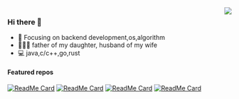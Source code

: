 <img align="right" src="https://github-readme-stats.vercel.app/api?username=ejunjsh&theme=vue&count_private=true&show_icons=true" />

### Hi there 👋

- :eyes: Focusing on backend development,os,algorithm
- :family_man_woman_girl: father of my daughter, husband of my wife
- :computer: java,c/c++,go,rust

#### Featured  repos

[![ReadMe Card](https://github-readme-stats.vercel.app/api/pin/?username=ejunjsh&repo=myos)](https://github.com/ejunjsh/myos) [![ReadMe Card](https://github-readme-stats.vercel.app/api/pin/?username=ejunjsh&repo=mycc)](https://github.com/ejunjsh/mycc) [![ReadMe Card](https://github-readme-stats.vercel.app/api/pin/?username=ejunjsh&repo=mydb)](https://github.com/ejunjsh/mydb) [![ReadMe Card](https://github-readme-stats.vercel.app/api/pin/?username=ejunjsh&repo=kadd)](https://github.com/ejunjsh/kadd)
